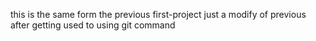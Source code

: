 this is the same form the previous first-project
just a modify of previous after getting used to using git command
